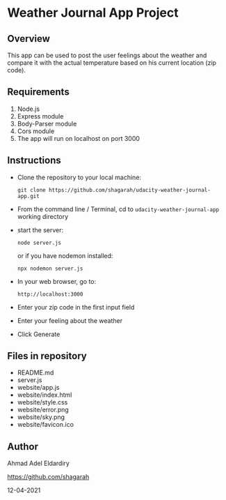 # Weather Journal App Project

## Overview

This app can be used to post the user feelings about the weather and compare it with the actual temperature based on his current location (zip code).

## Requirements

1. Node.js
2. Express module
3. Body-Parser module
4. Cors module
5. The app will run on localhost on port 3000

## Instructions

* Clone the repository to your local machine:
  
  `git clone https://github.com/shagarah/udacity-weather-journal-app.git`
* From the command line / Terminal, cd to `udacity-weather-journal-app` working directory
* start the server:
  
  `node server.js`
  
  or if you have nodemon installed:

  `npx nodemon server.js`
* In your web browser, go to:
  
  `http://localhost:3000`
* Enter your zip code in the first input field
* Enter your feeling about the weather
* Click Generate

## Files in repository

* README.md
* server.js
* website/app.js
* website/index.html
* website/style.css
* website/error.png
* website/sky.png
* website/favicon.ico

## Author

Ahmad Adel Eldardiry

https://github.com/shagarah

12-04-2021